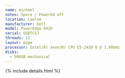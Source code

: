 ```yaml
---
name: michael
notes: Spare / Powered off
location: Caelum
manufacturer: Dell
model: PowerEdge R420
serial: GG8TC5J
threads: 12
layout: page
processor: Intel(R) Xeon(R) CPU E5-2420 0 @ 1.90GHz
disks:
  - 500GB mechanical
---
```

{% include details.html %} 

